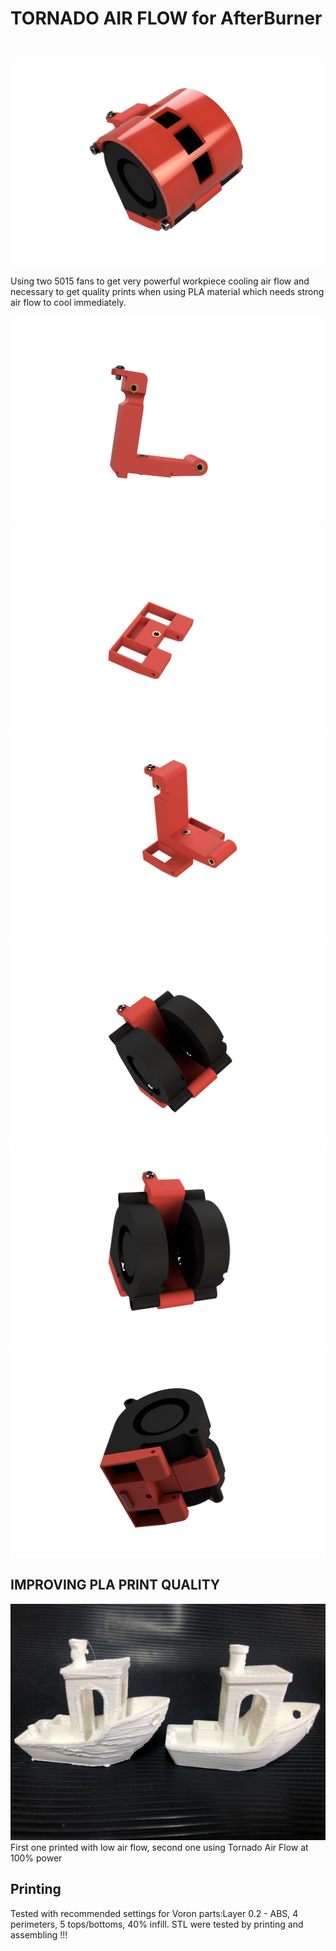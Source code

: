 <H1>TORNADO AIR FLOW for AfterBurner</H1><BR>
  
  ![Fan Side View](VORON2_v2.4_Assembly_2021-Oct-05_09-40-37AM-000_CustomizedView7330558810.png)
  
  Using two 5015 fans to get very powerful workpiece cooling air flow and necessary to get quality prints when using PLA material which needs strong air flow to cool immediately.
  
  ![one Side View](VORON2_v2.4_Assembly_2021-Oct-05_09-38-42AM-000_CustomizedView3324193497.png)
  ![one Side View](VORON2_v2.4_Assembly_2021-Oct-05_09-43-26AM-000_CustomizedView21683038362.png)
  ![one Side View](VORON2_v2.4_Assembly_2021-Oct-05_09-39-30AM-000_CustomizedView5963653453.png)
  ![one Side View](VORON2_v2.4_Assembly_2021-Oct-05_09-40-14AM-000_CustomizedView1894558037.png)
  ![one Side View](VORON2_v2.4_Assembly_2021-Oct-05_09-41-32AM-000_CustomizedView21229218298.png)
  ![one Side View](VORON2_v2.4_Assembly_2021-Oct-05_09-41-46AM-000_CustomizedView1155125900.png)
  
## IMPROVING PLA PRINT QUALITY
![one Side View](compare.jpg)
First one printed with low air flow, second one using Tornado Air Flow at 100% power
  
  ## Printing

Tested with recommended settings for Voron parts:Layer 0.2 - ABS, 4 perimeters, 5 tops/bottoms, 40% infill.
STL were tested by printing and assembling !!!
